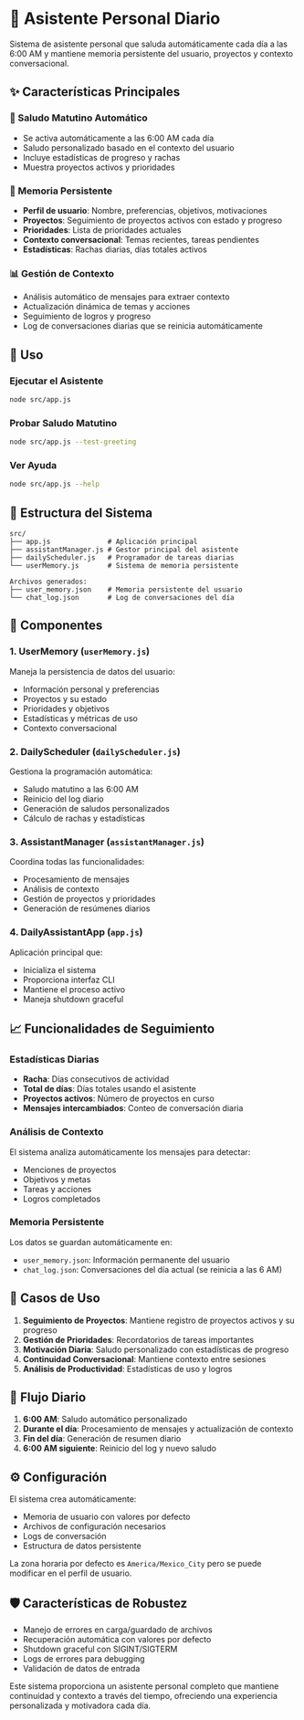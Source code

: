 # 🤖 Asistente Personal Diario

Sistema de asistente personal que saluda automáticamente cada día a las 6:00 AM y mantiene memoria persistente del usuario, proyectos y contexto conversacional.

## ✨ Características Principales

### 🌅 Saludo Matutino Automático
- Se activa automáticamente a las 6:00 AM cada día
- Saludo personalizado basado en el contexto del usuario
- Incluye estadísticas de progreso y rachas
- Muestra proyectos activos y prioridades

### 🧠 Memoria Persistente
- **Perfil de usuario**: Nombre, preferencias, objetivos, motivaciones
- **Proyectos**: Seguimiento de proyectos activos con estado y progreso
- **Prioridades**: Lista de prioridades actuales
- **Contexto conversacional**: Temas recientes, tareas pendientes
- **Estadísticas**: Rachas diarias, días totales activos

### 📊 Gestión de Contexto
- Análisis automático de mensajes para extraer contexto
- Actualización dinámica de temas y acciones
- Seguimiento de logros y progreso
- Log de conversaciones diarias que se reinicia automáticamente

## 🚀 Uso

### Ejecutar el Asistente
```bash
node src/app.js
```

### Probar Saludo Matutino
```bash
node src/app.js --test-greeting
```

### Ver Ayuda
```bash
node src/app.js --help
```

## 📁 Estructura del Sistema

```
src/
├── app.js              # Aplicación principal
├── assistantManager.js # Gestor principal del asistente
├── dailyScheduler.js   # Programador de tareas diarias
└── userMemory.js       # Sistema de memoria persistente

Archivos generados:
├── user_memory.json    # Memoria persistente del usuario
└── chat_log.json       # Log de conversaciones del día
```

## 🔧 Componentes

### 1. UserMemory (`userMemory.js`)
Maneja la persistencia de datos del usuario:
- Información personal y preferencias
- Proyectos y su estado
- Prioridades y objetivos
- Estadísticas y métricas de uso
- Contexto conversacional

### 2. DailyScheduler (`dailyScheduler.js`)
Gestiona la programación automática:
- Saludo matutino a las 6:00 AM
- Reinicio del log diario
- Generación de saludos personalizados
- Cálculo de rachas y estadísticas

### 3. AssistantManager (`assistantManager.js`)
Coordina todas las funcionalidades:
- Procesamiento de mensajes
- Análisis de contexto
- Gestión de proyectos y prioridades
- Generación de resúmenes diarios

### 4. DailyAssistantApp (`app.js`)
Aplicación principal que:
- Inicializa el sistema
- Proporciona interfaz CLI
- Mantiene el proceso activo
- Maneja shutdown graceful

## 📈 Funcionalidades de Seguimiento

### Estadísticas Diarias
- **Racha**: Días consecutivos de actividad
- **Total de días**: Días totales usando el asistente
- **Proyectos activos**: Número de proyectos en curso
- **Mensajes intercambiados**: Conteo de conversación diaria

### Análisis de Contexto
El sistema analiza automáticamente los mensajes para detectar:
- Menciones de proyectos
- Objetivos y metas
- Tareas y acciones
- Logros completados

### Memoria Persistente
Los datos se guardan automáticamente en:
- `user_memory.json`: Información permanente del usuario
- `chat_log.json`: Conversaciones del día actual (se reinicia a las 6 AM)

## 🎯 Casos de Uso

1. **Seguimiento de Proyectos**: Mantiene registro de proyectos activos y su progreso
2. **Gestión de Prioridades**: Recordatorios de tareas importantes
3. **Motivación Diaria**: Saludo personalizado con estadísticas de progreso
4. **Continuidad Conversacional**: Mantiene contexto entre sesiones
5. **Análisis de Productividad**: Estadísticas de uso y logros

## 🔄 Flujo Diario

1. **6:00 AM**: Saludo automático personalizado
2. **Durante el día**: Procesamiento de mensajes y actualización de contexto
3. **Fin del día**: Generación de resumen diario
4. **6:00 AM siguiente**: Reinicio del log y nuevo saludo

## ⚙️ Configuración

El sistema crea automáticamente:
- Memoria de usuario con valores por defecto
- Archivos de configuración necesarios
- Logs de conversación
- Estructura de datos persistente

La zona horaria por defecto es `America/Mexico_City` pero se puede modificar en el perfil de usuario.

## 🛡️ Características de Robustez

- Manejo de errores en carga/guardado de archivos
- Recuperación automática con valores por defecto
- Shutdown graceful con SIGINT/SIGTERM
- Logs de errores para debugging
- Validación de datos de entrada

Este sistema proporciona un asistente personal completo que mantiene continuidad y contexto a través del tiempo, ofreciendo una experiencia personalizada y motivadora cada día.